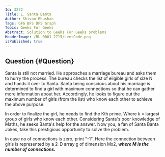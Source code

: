 ```yaml
---
Id: 3272
Title: 1. Santa Banta
Author: Shivam Bhushan
Tags: GFG BFS DFS Graph
Topic: Geeks For Geeks
Abstract: Solution to Geeks For Geeks problems
HeaderImage: /BL-0001-2715/LeetCode.png
isPublished: true
---
```


## Question {#Question}

Santa is still not married. He approaches a marriage bureau and asks them to hurry the process. The bureau checks the list of eligible girls of size N and hands it over to Santa. Santa being conscious about his marriage is determined to find a girl with maximum connections so that he can gather more information about her. Accordingly, he looks to figure out the maximum number of girls (from the list) who know each other to achieve the above purpose.

In order to finalize the girl, he needs to find the Kth prime. Where k = largest group of girls who know each other. Considering Santa's poor knowledge of Maths, he seeks Banta's help for the answer. Now you, a fan of Santa Banta Jokes, take this prestigious opportunity to solve the problem.

In case no of connections is zero, print "-1". Here the connection between girls is represented by a 2-D array g of dimension Mx2, ***where M is the number of connections.***

